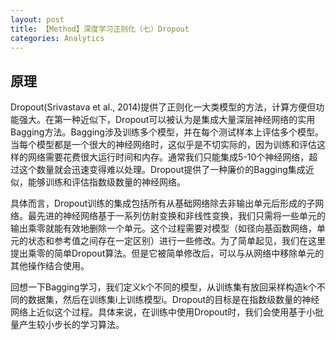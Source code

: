 ```yaml
---
layout: post
title: 【Method】深度学习正则化（七）Dropout
categories: Analytics
---
```


## 原理

Dropout(Srivastava et al., 2014)提供了正则化一大类模型的方法，计算方便但功能强大。在第一种近似下，Dropout可以被认为是集成大量深层神经网络的实用Bagging方法。Bagging涉及训练多个模型，并在每个测试样本上评估多个模型。当每个模型都是一个很大的神经网络时，这似乎是不切实际的，因为训练和评估这样的网络需要花费很大运行时间和内存。通常我们只能集成5-10个神经网络，超过这个数量就会迅速变得难以处理。Dropout提供了一种廉价的Bagging集成近似，能够训练和评估指数级数量的神经网络。

具体而言，Dropout训练的集成包括所有从基础网络除去非输出单元后形成的子网络。最先进的神经网络基于一系列仿射变换和非线性变换，我们只需将一些单元的输出乘零就能有效地删除一个单元。这个过程需要对模型（如径向基函数网络，单元的状态和参考值之间存在一定区别）进行一些修改。为了简单起见，我们在这里提出乘零的简单Dropout算法。但是它被简单修改后，可以与从网络中移除单元的其他操作结合使用。

回想一下Bagging学习，我们定义k个不同的模型，从训练集有放回采样构造k个不同的数据集，然后在训练集i上训练模型i。Dropout的目标是在指数级数量的神经网络上近似这个过程。具体来说，在训练中使用Dropout时，我们会使用基于小批量产生较小步长的学习算法。
